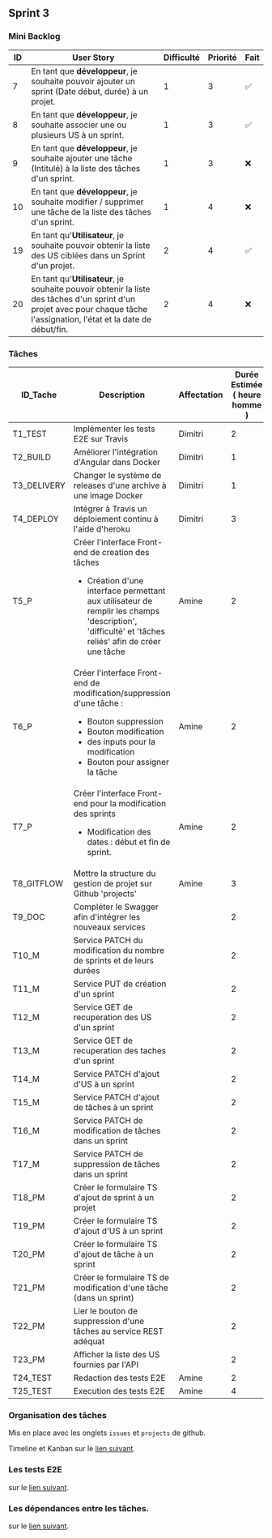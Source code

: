 ## Sprint 3

### Mini Backlog

| ID | User Story | Difficulté | Priorité | Fait |
| --- | --- | --- | --- | --- |
| 7 | En tant que **développeur**, je souhaite pouvoir ajouter un sprint (Date début, durée) à un projet.| 1 | 3 | :white_check_mark:
| 8 | En tant que **développeur**, je souhaite associer une ou plusieurs US à un sprint.| 1 | 3 | :white_check_mark:
| 9 | En tant que **développeur**, je souhaite ajouter une tâche (Intitulé)  à la liste des tâches d'un sprint.| 1 | 3 | :x:  
| 10 | En tant que **développeur**, je souhaite modifier / supprimer une tâche de la liste des tâches d'un sprint.| 1 | 4 | :x:
| 19 | En tant qu'**Utilisateur**, je souhaite pouvoir obtenir la liste des US ciblées dans un Sprint d'un projet.| 2 | 4 | :white_check_mark:
| 20 | En tant qu'**Utilisateur**, je souhaite pouvoir obtenir la liste des tâches d'un sprint d'un projet avec pour chaque tâche l'assignation, l'état et la date de début/fin.| 2 | 4 | :x:

### Tâches

| ID_Tache | Description | Affectation | Durée Estimée ( heure homme ) | US Associés | Etat |
| --- | --- | --- | --- | --- | --- |
| T1_TEST | Implémenter les tests E2E sur Travis | Dimitri | 2 |  | :white_check_mark:
| T2_BUILD | Améliorer l'intégration d'Angular dans Docker | Dimitri | 1 |  | :white_check_mark:
| T3_DELIVERY | Changer le système de releases d'une archive à une image Docker | Dimitri | 1 |  | :white_check_mark:
| T4_DEPLOY | Intégrer à Travis un déploiement continu à l'aide d'heroku | Dimitri | 3 |  | :white_check_mark:
| T5_P | Créer l'interface Front-end de creation des tâches<br><ul><li>Création d'une interface permettant aux utilisateur de remplir les champs 'description', 'difficulté' et 'tâches reliés' afin de créer une tâche</li></ul> | Amine | 2 | 9 | :white_check_mark:
| T6_P | Créer l'interface Front-end de modification/suppression d'une tâche : <br><ul><li>Bouton suppression</li><li>Bouton modification</li><li>des inputs pour la modification</li><li>Bouton pour assigner la tâche</li></ul> | Amine | 2 | 10 | :white_check_mark:
| T7_P | Créer l'interface Front-end pour la modification des sprints<br><ul><li>Modification des dates : début et fin de sprint.</li></ul> | Amine | 2 | 7 - 8 | :white_check_mark:
| T8_GITFLOW | Mettre la structure du gestion de projet sur Github 'projects' | Amine | 3 |  | :white_check_mark:
| T9_DOC | Compléter le Swagger afin d'intégrer les nouveaux services |  | 2 | 1 | :x:
| T10_M | Service PATCH du modification du nombre de sprints et de leurs durées  |  | 2 | 1 | :white_check_mark:
| T11_M | Service PUT de création d'un sprint  |  | 2 | 1 | :white_check_mark:
| T12_M | Service GET de recuperation des US d'un sprint  |  | 2 | 1 | :x:
| T13_M | Service GET de recuperation des taches d'un sprint  |  | 2 | 1 | :x:
| T14_M | Service PATCH d'ajout d'US à un sprint  |  | 2 | 1 | :white_check_mark:
| T15_M | Service PATCH d'ajout de tâches à un sprint  |  | 2 | 1 | :white_check_mark:
| T16_M | Service PATCH de modification de tâches dans un sprint  |  | 2 | 1 | :white_check_mark:
| T17_M | Service PATCH de suppression de tâches dans un sprint  |  | 2 | 1 | :white_check_mark:
| T18_PM | Créer le formulaire TS d'ajout de sprint à un projet |  | 2 | 7 | :white_check_mark:
| T19_PM | Créer le formulaire TS d'ajout d'US à un sprint |  | 2 | 8 | :white_check_mark:
| T20_PM | Créer le formulaire TS d'ajout de tâche à un sprint |  | 2 | 9 | :x:
| T21_PM | Créer le formulaire TS de modification d'une tâche (dans un sprint) |  | 2 | 10 | :x:
| T22_PM | Lier le bouton de suppression d'une tâches au service REST adéquat |  | 2 | 10 | :x:
| T23_PM | Afficher la liste des US fournies par l'API |  | 2 | 19 | :white_check_mark:
| T24_TEST | Redaction des tests E2E | Amine | 2 |  | :white_check_mark:
| T25_TEST | Execution des tests E2E | Amine | 4 |  | :white_check_mark:

### Organisation des tâches

Mis en place avec les onglets `issues` et `projects` de github.

Timeline et Kanban sur le [lien suivant](sprint3/organisation.md).

### Les tests E2E

sur le [lien suivant](sprint3/tests.md).

### Les dépendances entre les tâches.

sur le [lien suivant](sprint3/dependance.md).
